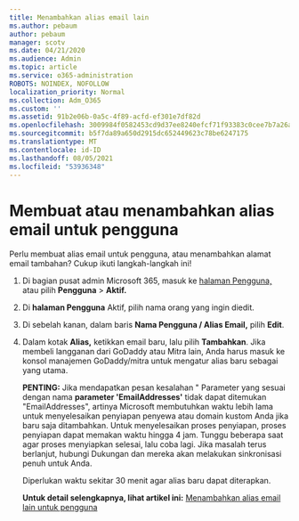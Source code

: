 ```yaml
---
title: Menambahkan alias email lain
ms.author: pebaum
author: pebaum
manager: scotv
ms.date: 04/21/2020
ms.audience: Admin
ms.topic: article
ms.service: o365-administration
ROBOTS: NOINDEX, NOFOLLOW
localization_priority: Normal
ms.collection: Adm_O365
ms.custom: ''
ms.assetid: 91b2e06b-0a5c-4f89-acfd-ef301e7df82d
ms.openlocfilehash: 3009984f0582453cd9d37ee8240efcf71f93383c0cee7b7a26a629a963ba0091
ms.sourcegitcommit: b5f7da89a650d2915dc652449623c78be6247175
ms.translationtype: MT
ms.contentlocale: id-ID
ms.lasthandoff: 08/05/2021
ms.locfileid: "53936348"
---
```

# <a name="create-or-add-an-email-alias-for-a-user"></a>Membuat atau menambahkan alias email untuk pengguna

Perlu membuat alias email untuk pengguna, atau menambahkan alamat email tambahan? Cukup ikuti langkah-langkah ini!
  
1. Di bagian pusat admin Microsoft 365, masuk ke [halaman Pengguna,](https://go.microsoft.com/fwlink/p/?linkid=834822) atau pilih **Pengguna**  >  **Aktif.**
    
2. Di **halaman Pengguna** Aktif, pilih nama orang yang ingin diedit. 
    
3. Di sebelah kanan, dalam baris **Nama Pengguna / Alias Email,** pilih **Edit**.
    
4. Dalam kotak **Alias,** ketikkan email baru, lalu pilih **Tambahkan**. Jika membeli langganan dari GoDaddy atau Mitra lain, Anda harus masuk ke konsol manajemen GoDaddy/mitra untuk mengatur alias baru sebagai yang utama. 
    
    **PENTING:** Jika mendapatkan pesan kesalahan " Parameter yang sesuai dengan nama **parameter 'EmailAddresses'** tidak dapat ditemukan "EmailAddresses", artinya Microsoft membutuhkan waktu lebih lama untuk menyelesaikan penyiapan penyewa atau domain kustom Anda jika baru saja ditambahkan. Untuk menyelesaikan proses penyiapan, proses penyiapan dapat memakan waktu hingga 4 jam. Tunggu beberapa saat agar proses menyiapkan selesai, lalu coba lagi. Jika masalah terus berlanjut, hubungi Dukungan dan mereka akan melakukan sinkronisasi penuh untuk Anda.
    
    Diperlukan waktu sekitar 30 menit agar alias baru dapat diterapkan.
    
    **Untuk detail selengkapnya, lihat artikel ini:** [Menambahkan alias email lain untuk pengguna](https://docs.microsoft.com/microsoft-365/admin/email/add-another-email-alias-for-a-user)
    

